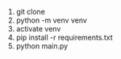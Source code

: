 1. git clone
2. python -m venv venv
3. activate venv
4. pip install -r requirements.txt
5. python main.py
